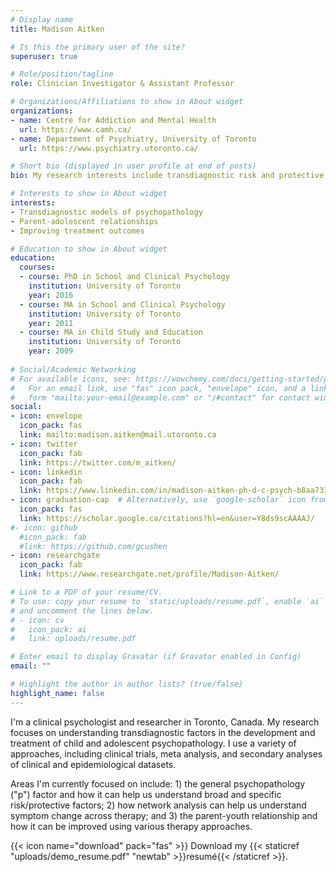 ```yaml
---
# Display name
title: Madison Aitken

# Is this the primary user of the site?
superuser: true

# Role/position/tagline
role: Clinician Investigator & Assistant Professor

# Organizations/Affiliations to show in About widget
organizations:
- name: Centre for Addiction and Mental Health
  url: https://www.camh.ca/
- name: Department of Psychiatry, University of Toronto
  url: https://www.psychiatry.utoronto.ca/

# Short bio (displayed in user profile at end of posts)
bio: My research interests include transdiagnostic risk and protective factors for youth psychopathology, with a specific interest in parent-youth relationships.

# Interests to show in About widget
interests:
- Transdiagnostic models of psychopathology
- Parent-adolescent relationships
- Improving treatment outcomes

# Education to show in About widget
education:
  courses:
  - course: PhD in School and Clinical Psychology
    institution: University of Toronto
    year: 2016
  - course: MA in School and Clinical Psychology
    institution: University of Toronto
    year: 2011
  - course: MA in Child Study and Education
    institution: University of Toronto
    year: 2009
    
# Social/Academic Networking
# For available icons, see: https://wowchemy.com/docs/getting-started/page-builder/#icons
#   For an email link, use "fas" icon pack, "envelope" icon, and a link in the
#   form "mailto:your-email@example.com" or "/#contact" for contact widget.
social:
- icon: envelope
  icon_pack: fas
  link: mailto:madison.aitken@mail.utoronto.ca
- icon: twitter
  icon_pack: fab
  link: https://twitter.com/m_aitken/
- icon: linkedin
  icon_pack: fab
  link: https://www.linkedin.com/in/madison-aitken-ph-d-c-psych-b8aa7337/
- icon: graduation-cap  # Alternatively, use `google-scholar` icon from `ai` icon pack
  icon_pack: fas
  link: https://scholar.google.ca/citations?hl=en&user=Y8ds9scAAAAJ/
#- icon: github
  #icon_pack: fab
  #link: https://github.com/gcushen
- icon: researchgate
  icon_pack: fab
  link: https://www.researchgate.net/profile/Madison-Aitken/

# Link to a PDF of your resume/CV.
# To use: copy your resume to `static/uploads/resume.pdf`, enable `ai` icons in `params.toml`, 
# and uncomment the lines below.
# - icon: cv
#   icon_pack: ai
#   link: uploads/resume.pdf

# Enter email to display Gravatar (if Gravatar enabled in Config)
email: ""

# Highlight the author in author lists? (true/false)
highlight_name: false
---
```


I'm a clinical psychologist and researcher in Toronto, Canada.  My research focuses on understanding transdiagnostic factors in the development and treatment of child and adolescent psychopathology. I use a variety of approaches, including clinical trials, meta analysis, and secondary analyses of clinical and epidemiological datasets.

Areas I'm currently focused on include: 1) the general psychopathology ("p") factor and how it can help us understand broad and specific risk/protective factors; 2) how network analysis can help us understand symptom change across therapy; and 3) the parent-youth relationship and how it can be improved using various therapy approaches.

{{< icon name="download" pack="fas" >}} Download my {{< staticref "uploads/demo_resume.pdf" "newtab" >}}resumé{{< /staticref >}}.
